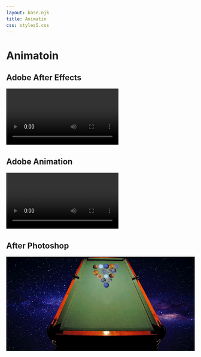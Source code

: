 ```yaml
---
layout: base.njk
title: Animatin
css: styles5.css
---
```


<h1>Animatoin  </h1>
	 <section id="video1" class="media-section">
		 <h2>Adobe After Effects </h2>
            <video controls>
               <source src="/vid/chaos_1.mp4" type="video/mp4">
            </video>
     </section>
 
 <section id="video2" class="media-section">
		<h2>Adobe Animation</h2>
            <video controls>
             <source src="/vid/Dark.mp4" type="video/mp4">
            </video>
 </section>
 <section id="gif" class="media-section">
		<h2>After Photoshop </h2>
        <img src="/vid/vedeosolorpsd.gif" alt="Photoshop gif">
  </section>